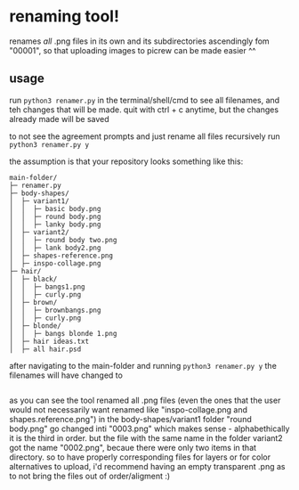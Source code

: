 # renaming tool!

renames *all* .png files in its own and its subdirectories ascendingly fom "00001", so that uploading images to picrew can be made easier ^^

## usage

run `python3 renamer.py` in the terminal/shell/cmd to see all filenames, and teh changes that will be made. quit with ctrl + c anytime, but the changes already made will be saved
 
to not see the agreement prompts and just rename all files recursively run `python3 renamer.py y`

the assumption is that your repository looks something like this: 

```
main-folder/
├─ renamer.py
├─ body-shapes/
│  ├─ variant1/
│  │  ├─ basic body.png
│  │  ├─ round body.png
│  │  ├─ lanky body.png
│  ├─ variant2/
│  │  ├─ round body two.png
│  │  ├─ lank body2.png
│  ├─ shapes-reference.png
│  ├─ inspo-collage.png
├─ hair/
│  ├─ black/
│  │  ├─ bangs1.png
│  │  ├─ curly.png
│  ├─ brown/
│  │  ├─ brownbangs.png
│  │  ├─ curly.png
│  ├─ blonde/
│  │  ├─ bangs blonde 1.png
│  ├─ hair ideas.txt
│  ├─ all hair.psd

```
 after navigating to the main-folder and running `python3 renamer.py y` the filenames will have changed to

```

```

as you can see the tool renamed all .png files (even the ones that the user would not necessarily want renamed like "inspo-collage.png and shapes.reference.png")
in the body-shapes/variant1 folder "round body.png" go changed inti "0003.png" which makes sense - alphabethically it is the third in order. but the file with the same name in the folder variant2 got the name "0002.png", becaue there were only two items in that directory. so to have properly corresponding files for layers or for color alternatives to upload, i'd recommend having an empty transparent .png as to not bring the files out of order/aligment :)
